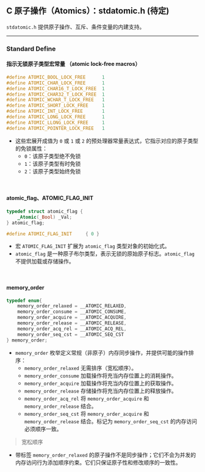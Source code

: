 ## C 原子操作（Atomics）：stdatomic.h (待定)

`stdatomic.h` 提供原子操作、互斥、条件变量的内建支持。

---
### Standard Define

#### 指示无锁原子类型宏常量 （atomic lock-free macros）

```c
#define ATOMIC_BOOL_LOCK_FREE      1
#define ATOMIC_CHAR_LOCK_FREE      1
#define ATOMIC_CHAR16_T_LOCK_FREE  1
#define ATOMIC_CHAR32_T_LOCK_FREE  1
#define ATOMIC_WCHAR_T_LOCK_FREE   1
#define ATOMIC_SHORT_LOCK_FREE     1
#define ATOMIC_INT_LOCK_FREE       1
#define ATOMIC_LONG_LOCK_FREE      1
#define ATOMIC_LLONG_LOCK_FREE     1
#define ATOMIC_POINTER_LOCK_FREE   1
```

- 这些宏展开成值为 `0` 或 `1` 或 `2` 的预处理器常量表达式，它指示对应的原子类型的免锁属性：
  - `0`：该原子类型绝不免锁
  - `1`：该原子类型有时免锁
  - `2`：该原子类型始终免锁

<br>

#### atomic_flag、ATOMIC_FLAG_INIT

```c
typedef struct atomic_flag {
    _Atomic(_Bool) _Val;
} atomic_flag;

#define ATOMIC_FLAG_INIT     { 0 }
```

- 宏 `ATOMIC_FLAG_INIT` 扩展为 `atomic_flag` 类型对象的初始化式。
- `atomic_flag` 是一种原子布尔类型，表示无锁的原始原子标志。`atomic_flag` 不提供加载或存储操作。

<br>

#### memory_order

```c
typedef enum{
    memory_order_relaxed = __ATOMIC_RELAXED,
    memory_order_consume = __ATOMIC_CONSUME,
    memory_order_acquire = __ATOMIC_ACQUIRE,
    memory_order_release = __ATOMIC_RELEASE,
    memory_order_acq_rel = __ATOMIC_ACQ_REL,
    memory_order_seq_cst = __ATOMIC_SEQ_CST
} memory_order;
```

- `memory_order` 枚举定义常规（非原子）内存同步操作，并提供可能的操作排序：
  - `memory_order_relaxed`	无需排序（宽松顺序）。
  - `memory_order_consume`	加载操作将充当内存位置上的消耗操作。
  - `memory_order_acquire`	加载操作将充当内存位置上的获取操作。
  - `memory_order_release`	存储操作将充当内存位置上的释放操作。
  - `memory_order_acq_rel`	将 `memory_order_acquire` 和 `memory_order_release` 结合。
  - `memory_order_seq_cst`	将 `memory_order_acquire` 和 `memory_order_release` 结合。标记为 `memory_order_seq_cst` 的内存访问必须顺序一致。

> 宽松顺序

- 带标签 `memory_order_relaxed` 的原子操作不是同步操作；它们不会为并发的内存访问行为添加顺序约束。它们只保证原子性和修改顺序的一致性。


```c

```